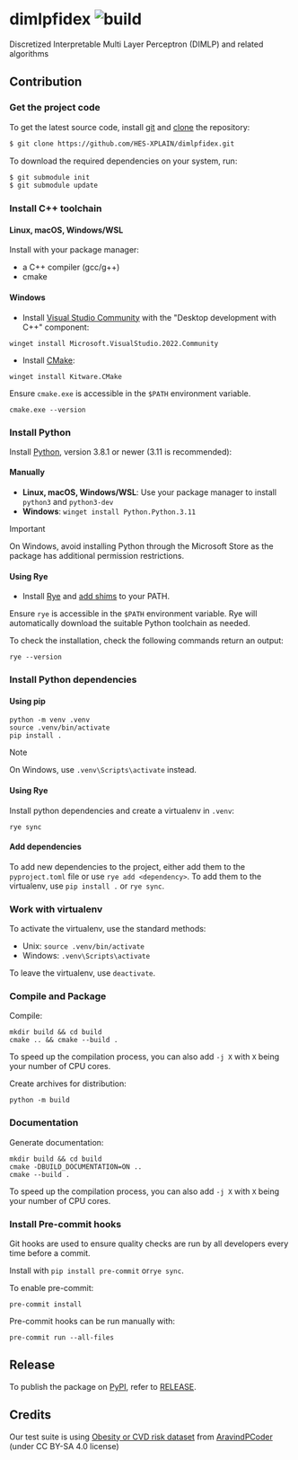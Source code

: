 # dimlpfidex ![build](https://github.com/HES-XPLAIN/dimlpfidex/actions/workflows/build.yml/badge.svg)
Discretized Interpretable Multi Layer Perceptron (DIMLP) and related algorithms

## Contribution

### Get the project code

To get the latest source code, install [git](https://git-scm.com/) and [clone](https://docs.github.com/en/get-started/getting-started-with-git/about-remote-repositories) the repository:

```sh
$ git clone https://github.com/HES-XPLAIN/dimlpfidex.git
```

To download the required dependencies on your system, run:

```sh
$ git submodule init
$ git submodule update
```

### Install C++ toolchain

#### Linux, macOS, Windows/WSL

Install with your package manager:

* a C++ compiler (gcc/g++)
* cmake

#### Windows

* Install [Visual Studio Community](https://visualstudio.microsoft.com/vs/) with the "Desktop development with C++" component:

```shell
winget install Microsoft.VisualStudio.2022.Community
```

* Install [CMake](https://cmake.org/):

```shell
winget install Kitware.CMake
```

Ensure `cmake.exe` is accessible in the `$PATH` environment variable.

```shell
cmake.exe --version
```

### Install Python

Install [Python](https://www.python.org/), version 3.8.1 or newer (3.11 is recommended):

#### Manually

* **Linux, macOS, Windows/WSL**: Use your package manager to install `python3` and `python3-dev`
* **Windows**: `winget install Python.Python.3.11`

> [!IMPORTANT]
> On Windows, avoid installing Python through the Microsoft Store as the package has additional permission restrictions.

#### Using Rye

- Install [Rye](https://rye-up.com/) and [add shims](https://rye-up.com/guide/installation/) to your PATH.

Ensure `rye` is accessible in the `$PATH` environment variable.
Rye will automatically download the suitable Python toolchain as needed.

To check the installation, check the following commands return an output:

```shell
rye --version
```

### Install Python dependencies

#### Using pip

```shell
python -m venv .venv
source .venv/bin/activate
pip install .
```

> [!NOTE]
> On Windows, use `.venv\Scripts\activate` instead.

#### Using Rye

Install python dependencies and create a virtualenv in `.venv`:

```shell
rye sync
```

#### Add dependencies

To add new dependencies to the project, either add them to the `pyproject.toml` file or use `rye add <dependency>`.
To add them to the virtualenv, use `pip install .` or `rye sync`.

### Work with virtualenv

To activate the virtualenv, use the standard methods:

* Unix: `source .venv/bin/activate`
* Windows: `.venv\Scripts\activate`

To leave the virtualenv, use `deactivate`.

### Compile and Package

Compile:

```shell
mkdir build && cd build
cmake .. && cmake --build .
```

To speed up the compilation process, you can also add `-j X` with `X` being your number of CPU cores.

Create archives for distribution:

```shell
python -m build
```

### Documentation

Generate documentation:

```shell
mkdir build && cd build
cmake -DBUILD_DOCUMENTATION=ON ..
cmake --build .
```

To speed up the compilation process, you can also add `-j X` with `X` being your number of CPU cores.

### Install Pre-commit hooks

Git hooks are used to ensure quality checks are run by all developers every time
before a commit.

Install with `pip install pre-commit` or`rye sync`.

To enable pre-commit:

```shell
pre-commit install
```

Pre-commit hooks can be run manually with:

```shell
pre-commit run --all-files
```

## Release

To publish the package on [PyPI](https://pypi.org/project/dimlpfidex/), refer to [RELEASE](RELEASE.md).

## Credits
Our test suite is using [Obesity or CVD risk dataset](https://www.kaggle.com/datasets/aravindpcoder/obesity-or-cvd-risk-classifyregressorcluster) from [AravindPCoder](https://www.kaggle.com/aravindpcoder) (under CC BY-SA 4.0 license)
